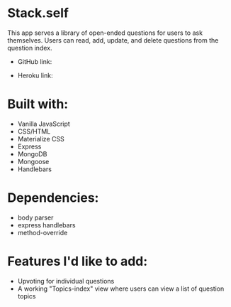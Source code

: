 # Stack.self
This app serves a library of open-ended questions for users to ask themselves. Users can read, add, update, and delete questions from the question index. 

* GitHub link: 

* Heroku link: 

# Built with: 
* Vanilla JavaScript 
* CSS/HTML
* Materialize CSS 
* Express 
* MongoDB
* Mongoose 
* Handlebars 

# Dependencies: 
* body parser 
* express handlebars 
* method-override 

# Features I'd like to add: 
* Upvoting for individual questions 
* A working "Topics-index" view where users can view a list of question topics

<!-- Add Setup instructions here: git clone, npm install, etc -->
